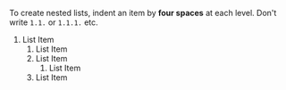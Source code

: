 To create nested lists, indent an item by **four spaces** at each level. Don't write `1.1.` or `1.1.1.` etc.
<!--break-->
1. List Item
    1. List Item
    2. List Item
        1. List Item
    3. List Item

